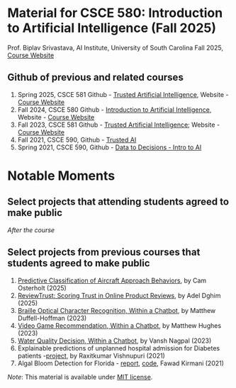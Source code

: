 # Material for CSCE 580: Introduction to Artificial Intelligence (Fall 2025) 

Prof. Biplav Srivastava, AI Institute, University of South Carolina
Fall 2025, [Course Website](https://sites.google.com/site/biplavsrivastava/teaching/ai-csce-581-spring-2025-trusted-ai)


## Github of previous and related courses
1. Spring 2025, CSCE 581 Github - [Trusted Artificial Intelligence](https://github.com/biplav-s/course-tai-f25), Website - [Course Website](https://sites.google.com/site/biplavsrivastava/teaching/ai-csce-581-spring-2025-trusted-ai)
2. Fall 2024, CSCE 580 Github - [Introduction to Artificial Intelligence](https://github.com/biplav-s/course-ai-f24), Website - [Course Website](https://sites.google.com/site/biplavsrivastava/teaching/ai-csce-580-fall-2024-intro-to-ai)
3. Fall 2023, CSCE 581 Github - [Trusted Artificial Intelligence](https://github.com/biplav-s/course-ai-tai-f23); Website - [Course Website](https://sites.google.com/site/biplavsrivastava/teaching/ai-csce-581-fall-2023-trusted-ai)
4. Fall 2021, CSCE 590, Github - [Trusted AI](https://github.com/biplav-s/course-tai)
5. Spring 2021, CSCE 590, Github - [Data to Decisions - Intro to AI](https://github.com/biplav-s/course-d2d-ai)

# Notable Moments
## Select projects that attending students agreed to make public
_After the course_
   
## Select projects from previous courses that students agreed to make public
1. [Predictive Classification of Aircraft Approach Behaviors](https://github.com/osterholt/PCAAB), by Cam Osterholt (2025)
2. [ReviewTrust: Scoring Trust in Online Product Reviews](https://github.com/adeldghimfr/Project_Review_Trust_Score), by Adel Dghim (2025)
3. [Braille Optical Character Recognition, Within a Chatbot](https://github.com/MatthewADH/BrailleOpticalCharacterRecognition), by Matthew Duffell-Hoffman (2023)
4. [Video Game Recommendation, Within a Chatbot](https://github.com/mh1300/Game-Recommendation-Automation-Machine), by Matthew Hughes  (2023)
5. [Water Quality Decision, Within a Chatbot](https://github.com/vnagpal25/Water-Quality-Chatbot), by Vansh Nagpal  (2023)
6. Explainable predictions of unplanned hospital admission for Diabetes patients -[project](https://github.com/goswamiraxit/TrustedAI/tree/main/Course_Project), by Raxitkumar Vishnupuri  (2021)
7. Algal Bloom Detection for Florida - [report](https://github.com/fkirmani/csce590-001/blob/main/Project/report/FawadKirmani%20-%20CSCE590-1%20Course%20Project%20Report.pdf), [code](https://github.com/fkirmani/csce590-001/tree/main/Project), Fawad Kirmani  (2021)


*Note*: This material is available under [MIT license](https://opensource.org/licenses/MIT).


